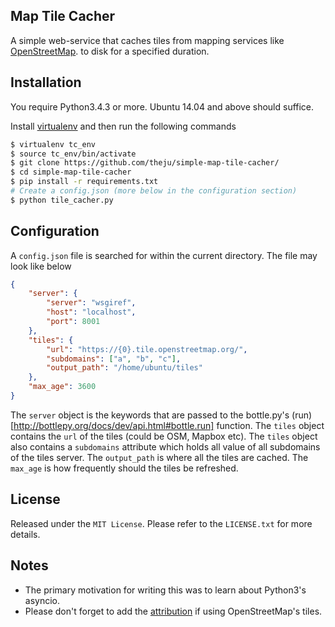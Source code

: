 ## Map Tile Cacher

A simple web-service that caches tiles from mapping services like [OpenStreetMap](https://www.openstreetmap.org/).
to disk for a specified duration.

## Installation

You require Python3.4.3 or more. Ubuntu 14.04 and above should suffice.

Install [virtualenv](https://virtualenv.pypa.io/en/stable/) and then run the
following commands

```bash
$ virtualenv tc_env
$ source tc_env/bin/activate
$ git clone https://github.com/theju/simple-map-tile-cacher/
$ cd simple-map-tile-cacher
$ pip install -r requirements.txt
# Create a config.json (more below in the configuration section)
$ python tile_cacher.py
```

## Configuration

A `config.json` file is searched for within the current directory. The file
may look like below

```json
{
    "server": {
        "server": "wsgiref",
        "host": "localhost",
        "port": 8001
    },
    "tiles": {
        "url": "https://{0}.tile.openstreetmap.org/",
        "subdomains": ["a", "b", "c"],
        "output_path": "/home/ubuntu/tiles"
    },
    "max_age": 3600
}
```
The `server` object is the keywords that are passed to the bottle.py's
(run)[http://bottlepy.org/docs/dev/api.html#bottle.run] function.
The `tiles` object contains the `url` of the tiles (could be OSM, Mapbox etc).
The `tiles` object also contains a `subdomains` attribute which holds all value
of all subdomains of the tiles server. The `output_path` is where all the tiles
are cached. The `max_age` is how frequently should the tiles be refreshed.

## License

Released under the `MIT License`. Please refer to the `LICENSE.txt` for more details.

## Notes

- The primary motivation for writing this was to learn about Python3's asyncio.
- Please don't forget to add the [attribution](https://www.openstreetmap.org/copyright) if using OpenStreetMap's tiles.
